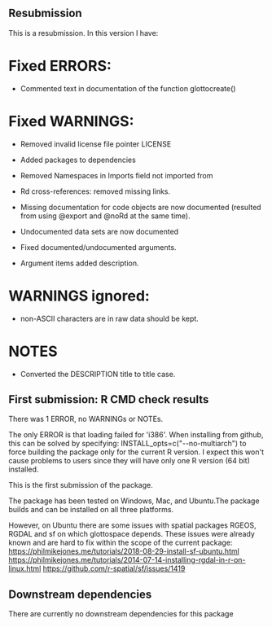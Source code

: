## Resubmission
This is a resubmission. In this version I have:

# Fixed ERRORS:
* Commented text in documentation of the function glottocreate()

# Fixed WARNINGS:
* Removed invalid license file pointer LICENSE

* Added packages to dependencies
* Removed Namespaces in Imports field not imported from

* Rd cross-references: removed missing links.

* Missing documentation for code objects are now documented (resulted from using @export and @noRd at the same time).
* Undocumented data sets are now documented

* Fixed documented/undocumented arguments. 
* Argument items added description.

# WARNINGS ignored:

* non-ASCII characters are in raw data should be kept. 

# NOTES

* Converted the DESCRIPTION title to title case.

## First submission: R CMD check results
There was 1 ERROR, no WARNINGs or NOTEs. 

The only ERROR is that loading failed for 'i386'. When installing from github, this can be solved by specifying: INSTALL_opts=c("--no-multiarch") to force building the package only for the current R version. I expect this won't cause problems to users since they will have only one R version (64 bit) installed. 

This is the first submission of the package. 

The package has been tested on Windows, Mac, and Ubuntu.The package builds and can be installed on all three platforms. 

However, on Ubuntu there are some issues with spatial packages RGEOS, RGDAL and sf on which glottospace depends. These issues were already known and are hard to fix within the scope of the current package: https://philmikejones.me/tutorials/2018-08-29-install-sf-ubuntu.html
https://philmikejones.me/tutorials/2014-07-14-installing-rgdal-in-r-on-linux.html
https://github.com/r-spatial/sf/issues/1419

## Downstream dependencies
There are currently no downstream dependencies for this package
